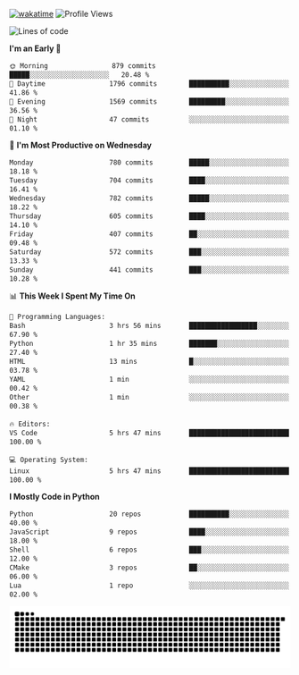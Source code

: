 [![wakatime](https://wakatime.com/badge/user/b920b284-3cde-4cd4-b72e-f7f22d050b16.svg)](https://wakatime.com/@b920b284-3cde-4cd4-b72e-f7f22d050b16)
![Profile Views](http://img.shields.io/badge/Profile%20Views-4586-blue)
<!--START_SECTION:waka-->
![Lines of code](https://img.shields.io/badge/From%20Hello%20World%20I%27ve%20Written-5.1%20million%20lines%20of%20code-blue)

**I'm an Early 🐤** 

```text
🌞 Morning                879 commits         █████░░░░░░░░░░░░░░░░░░░░   20.48 % 
🌆 Daytime                1796 commits        ██████████░░░░░░░░░░░░░░░   41.86 % 
🌃 Evening                1569 commits        █████████░░░░░░░░░░░░░░░░   36.56 % 
🌙 Night                  47 commits          ░░░░░░░░░░░░░░░░░░░░░░░░░   01.10 % 
```
📅 **I'm Most Productive on Wednesday** 

```text
Monday                   780 commits         █████░░░░░░░░░░░░░░░░░░░░   18.18 % 
Tuesday                  704 commits         ████░░░░░░░░░░░░░░░░░░░░░   16.41 % 
Wednesday                782 commits         █████░░░░░░░░░░░░░░░░░░░░   18.22 % 
Thursday                 605 commits         ████░░░░░░░░░░░░░░░░░░░░░   14.10 % 
Friday                   407 commits         ██░░░░░░░░░░░░░░░░░░░░░░░   09.48 % 
Saturday                 572 commits         ███░░░░░░░░░░░░░░░░░░░░░░   13.33 % 
Sunday                   441 commits         ███░░░░░░░░░░░░░░░░░░░░░░   10.28 % 
```


📊 **This Week I Spent My Time On** 

```text
💬 Programming Languages: 
Bash                     3 hrs 56 mins       █████████████████░░░░░░░░   67.90 % 
Python                   1 hr 35 mins        ███████░░░░░░░░░░░░░░░░░░   27.40 % 
HTML                     13 mins             █░░░░░░░░░░░░░░░░░░░░░░░░   03.78 % 
YAML                     1 min               ░░░░░░░░░░░░░░░░░░░░░░░░░   00.42 % 
Other                    1 min               ░░░░░░░░░░░░░░░░░░░░░░░░░   00.38 % 

🔥 Editors: 
VS Code                  5 hrs 47 mins       █████████████████████████   100.00 % 

💻 Operating System: 
Linux                    5 hrs 47 mins       █████████████████████████   100.00 % 
```

**I Mostly Code in Python** 

```text
Python                   20 repos            ██████████░░░░░░░░░░░░░░░   40.00 % 
JavaScript               9 repos             ████░░░░░░░░░░░░░░░░░░░░░   18.00 % 
Shell                    6 repos             ███░░░░░░░░░░░░░░░░░░░░░░   12.00 % 
CMake                    3 repos             ██░░░░░░░░░░░░░░░░░░░░░░░   06.00 % 
Lua                      1 repo              ░░░░░░░░░░░░░░░░░░░░░░░░░   02.00 % 
```




<!--END_SECTION:waka-->
![Snake animation](https://raw.githubusercontent.com/timmypidashev/timmypidashev/main/commits.svg)
